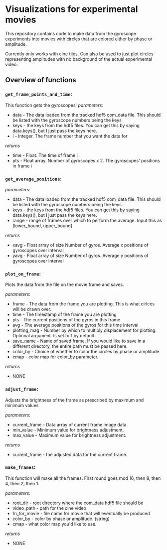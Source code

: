 # Visualizations for experimental movies	

This repository contains code to make data from the gyroscope experiments into movies with circles that are colored
either by phase or amplitude.

Currently only works with cine files.  Can also be used to just plot circles representing amplitudes with no background
of the actual experimental video.

## Overview of functions

### `get_frame_points_and_time`: 
This function gets the gyroscopes'
*parameters*:
* data - The data loaded from the tracked hdf5 com_data file.  This should be listed with the gyroscope numbers being the keys
* keys - the keys from the hdf5 files.  You can get this by saying data.keys(), but I just pass the keys here.
* i - Integer. The frame number that you want the data for

*returns*
* time - Float. The time of frame i
* pts - Float array.  Number of gyroscopes x 2. The gyroscopes' positions in frame i

### `get_average_positions`: 

*parameters*:
* data - The data loaded from the tracked hdf5 com_data file.  This should be listed with the gyroscope numbers being the keys
* keys - the keys from the hdf5 files.  You can get this by saying data.keys(), but I just pass the keys here.
* range - range of frames over which to perform the average. Input this as [lower_bound, upper_bound]

*returns*
* xavg - Float array of size Number of gyros.  Average x positions of gyroscopes over interval
* yavg - Float array of size Number of gyros.  Average y positions of gyroscopes over interval

### `plot_on_frame`:
Plots the data from the file on the movie frame and saves.

*parameters*:
* frame - The data from the frame you are plotting.  This is what cirlces will be drawn over.
* time - The timestamp of the frame you are plotting
* pts - The current positions of the gyros in this frame
* avg - The average positions of the gyros for this time interval
* plotting_mag - Number by which to multiply displacement for plotting. Optional argument.  Is set to 1 by default.
* save_name - Name of saved frame.  If you would like to save in a different directory, the entire path must be passed here.
* color_by - Choice of whether to color the circles by phase or amplitude
* cmap - color map for color_by parameter.

*returns*
* NONE

### `adjust_frame`:
Adjusts the brightness of the frame as prescribed by maximum and minimum values

*parameters*:
* current_frame - Data array of current frame image data.
* min_value - Minimum value for brightness adjustment.
* max_value - Maximum value for brightness adjustment.

*returns*
* current_frame - the adjusted data for the current frame.

### `make_frames`: 
This function will make all the frames.  First round goes mod 16, then 8, then 4, then 2, then 1.

*parameters*:
* root_dir - root directory where the com_data hdf5 file should be
* video_path - path for the cine video
* fn_for_movie - file name for movie that will eventually be produced
* color_by - color by phase or amplitude. (string)
* cmap - what color map you'd like to use.

*returns*
* NONE